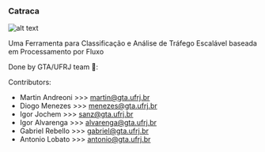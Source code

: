 ### Catraca

![alt text](https://github.com/tinchoa/catraca/blob/master/logo-v0.png)

Uma Ferramenta para Classificação e Análise de Tráfego Escalável baseada em Processamento por Fluxo


Done by GTA/UFRJ team  :office::  

Contributors:

- Martin Andreoni >>> martin@gta.ufrj.br
- Diogo Menezes   >>> menezes@gta.ufrj.br
- Igor Jochem     >>> sanz@gta.ufrj.br
- Igor Alvarenga  >>> alvarenga@gta.ufrj.br
- Gabriel Rebello >>> gabriel@gta.ufrj.br
- Antonio Lobato  >>> antonio@gta.ufrj.br


